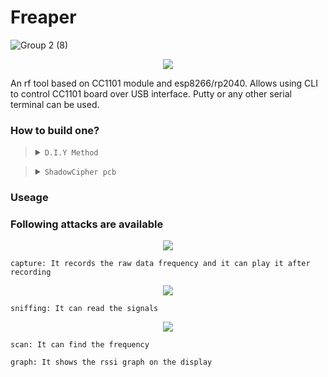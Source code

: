 # Freaper

![Group 2 (8)](https://github.com/user-attachments/assets/3824f866-1a87-45c2-bef3-ccbfc522f87c)


<p align="center">

  <img src="https://github.com/user-attachments/assets/96e64260-c2ab-4ebe-bd9b-694cce7289d2">

</p>

An rf tool based on CC1101 module and esp8266/rp2040.
Allows using CLI to control CC1101 board over USB interface. Putty or any other serial terminal can be used.


### How to build one?
> <details><summary><code>D.I.Y Method</code></summary><ul>
>   <br>
>   <li>Just connect an CC1101 to RP2040 by the schematic link below</li>
>   <br>
>   <li>https://github.com/WR117H/ShadowCipher/assets/97615989/6da47cfb-2334-4604-b99e-271cfd8e5fa5</li>
>   <br>
>   <li>by using `python setup.py --port [port] --update True` You can just update or install the ShadowCipher firmware on your device </li>

> </ul></details>
> <details><summary><code>ShadowCipher pcb</code></summary><ul>
>   <br>
>   <li>Comming soon ...</li>
> </ul></details>

### Useage


### Following attacks are available


<p align="center">
  <img src="https://github.com/WR117H/ShadowCipher/assets/97615989/fc82034d-eedc-4a04-af8e-9e0fb5be9ce4">
</p>

`capture: It records the raw data frequency and it can play it after recording`


<p align="center">

  <img src="https://github.com/WR117H/ShadowCipher/assets/97615989/fc82034d-eedc-4a04-af8e-9e0fb5be9ce4">

</p>

`sniffing: It can read the signals`


<p align="center">
  <img src="https://github.com/WR117H/ShadowCipher/assets/97615989/cbaa6186-0684-49d7-83c0-ae99c946a0f9">
</p>

`scan: It can find the frequency`


`graph: It shows the rssi graph on the display`


